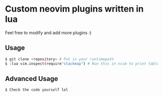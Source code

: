 # Custom neovim plugins written in lua

Feel free to modify and add more plugins :)

## Usage

```bash
$ git clone <repository> # Put in your runtimepath
$ :lua vim.inspect(require"stackmap") # Run this in nvim to print table result
```

## Advanced Usage

```bash
$ Check the code yourself lol
```
